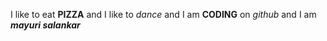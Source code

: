 I like to eat **PIZZA** and I like to _dance_ and I am __CODING__ on *github* and I am __*mayuri salankar*__ 
